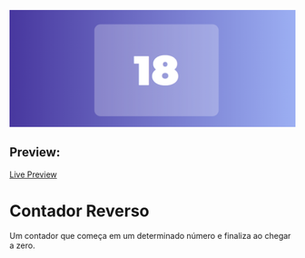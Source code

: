[![Repository Cover](gitcover.png?raw=true "Repository Cover")](https://htmlpreview.github.io/?https://github.com/LucasCelli/Mini-Projetos/blob/master/Timer/index.html)

## Preview:
[Live Preview](https://htmlpreview.github.io/?https://github.com/LucasCelli/Mini-Projetos/blob/master/Timer/index.html)
# Contador Reverso
Um contador que começa em um determinado número e finaliza ao chegar a zero.